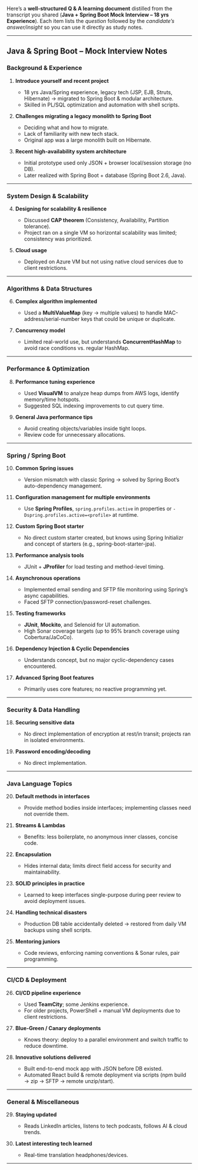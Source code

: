 Here’s a **well-structured Q & A learning document** distilled from the transcript you shared (**Java + Spring Boot Mock Interview – 18 yrs Experience**).
Each item lists the *question* followed by the *candidate’s answer/insight* so you can use it directly as study notes.

---

## Java & Spring Boot – Mock Interview Notes

### Background & Experience

1. **Introduce yourself and recent project**

   * 18 yrs Java/Spring experience, legacy tech (JSP, EJB, Struts, Hibernate) → migrated to Spring Boot & modular architecture.
   * Skilled in PL/SQL optimization and automation with shell scripts.

2. **Challenges migrating a legacy monolith to Spring Boot**

   * Deciding what and how to migrate.
   * Lack of familiarity with new tech stack.
   * Original app was a large monolith built on Hibernate.

3. **Recent high-availability system architecture**

   * Initial prototype used only JSON + browser local/session storage (no DB).
   * Later realized with Spring Boot + database (Spring Boot 2.6, Java).

---

### System Design & Scalability

4. **Designing for scalability & resilience**

   * Discussed **CAP theorem** (Consistency, Availability, Partition tolerance).
   * Project ran on a single VM so horizontal scalability was limited; consistency was prioritized.

5. **Cloud usage**

   * Deployed on Azure VM but not using native cloud services due to client restrictions.

---

### Algorithms & Data Structures

6. **Complex algorithm implemented**

   * Used a **MultiValueMap** (key → multiple values) to handle MAC-address/serial-number keys that could be unique or duplicate.

7. **Concurrency model**

   * Limited real-world use, but understands **ConcurrentHashMap** to avoid race conditions vs. regular HashMap.

---

### Performance & Optimization

8. **Performance tuning experience**

   * Used **VisualVM** to analyze heap dumps from AWS logs, identify memory/time hotspots.
   * Suggested SQL indexing improvements to cut query time.

9. **General Java performance tips**

   * Avoid creating objects/variables inside tight loops.
   * Review code for unnecessary allocations.

---

### Spring / Spring Boot

10. **Common Spring issues**

    * Version mismatch with classic Spring → solved by Spring Boot’s auto-dependency management.

11. **Configuration management for multiple environments**

    * Use **Spring Profiles**, `spring.profiles.active` in properties or `-Dspring.profiles.active=<profile>` at runtime.

12. **Custom Spring Boot starter**

    * No direct custom starter created, but knows using Spring Initializr and concept of starters (e.g., spring-boot-starter-jpa).

13. **Performance analysis tools**

    * JUnit + **JProfiler** for load testing and method-level timing.

14. **Asynchronous operations**

    * Implemented email sending and SFTP file monitoring using Spring’s async capabilities.
    * Faced SFTP connection/password-reset challenges.

15. **Testing frameworks**

    * **JUnit**, **Mockito**, and Selenoid for UI automation.
    * High Sonar coverage targets (up to 95% branch coverage using Cobertura/JaCoCo).

16. **Dependency Injection & Cyclic Dependencies**

    * Understands concept, but no major cyclic-dependency cases encountered.

17. **Advanced Spring Boot features**

    * Primarily uses core features; no reactive programming yet.

---

### Security & Data Handling

18. **Securing sensitive data**

    * No direct implementation of encryption at rest/in transit; projects ran in isolated environments.

19. **Password encoding/decoding**

    * No direct implementation.

---

### Java Language Topics

20. **Default methods in interfaces**

    * Provide method bodies inside interfaces; implementing classes need not override them.

21. **Streams & Lambdas**

    * Benefits: less boilerplate, no anonymous inner classes, concise code.

22. **Encapsulation**

    * Hides internal data; limits direct field access for security and maintainability.

23. **SOLID principles in practice**

    * Learned to keep interfaces single-purpose during peer review to avoid deployment issues.

24. **Handling technical disasters**

    * Production DB table accidentally deleted → restored from daily VM backups using shell scripts.

25. **Mentoring juniors**

    * Code reviews, enforcing naming conventions & Sonar rules, pair programming.

---

### CI/CD & Deployment

26. **CI/CD pipeline experience**

    * Used **TeamCity**; some Jenkins experience.
    * For older projects, PowerShell + manual VM deployments due to client restrictions.

27. **Blue-Green / Canary deployments**

    * Knows theory: deploy to a parallel environment and switch traffic to reduce downtime.

28. **Innovative solutions delivered**

    * Built end-to-end mock app with JSON before DB existed.
    * Automated React build & remote deployment via scripts (npm build → zip → SFTP → remote unzip/start).

---

### General & Miscellaneous

29. **Staying updated**

    * Reads LinkedIn articles, listens to tech podcasts, follows AI & cloud trends.

30. **Latest interesting tech learned**

    * Real-time translation headphones/devices.

---
